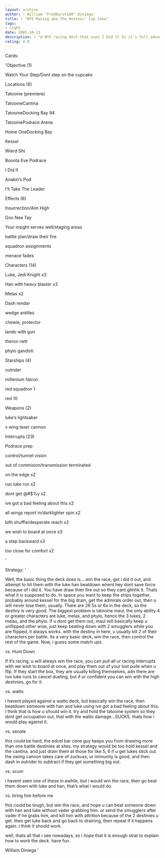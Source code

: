 ```yaml
---
layout: archive
author: ! William "FredDurst100" Diniega
title: ! "WYS Racing aka The Hostess’ Cup Cake"
tags:
- Light
date: 2001-10-13
description: ! "A WYS racing deck that uses I Did It to it’s full advantage."
rating: 4.0
---
```

Cards: 

'Objective (1)

Watch Your Step/Dont step on the cupcake


Locations (6)

Tatooine (premiere)

TatooineCantina

TatooineDocking Bay 94

TatooinePodrace Arena

Home OneDocking Bay

Kessel


Wierd Sht

Boonta Eve Podrace

I Did It

Anakin’s Pod

I’ll Take The Leader


Effects (6)

Insurrection/Aim High

Goo Nee Tay

Your insight serves well/staging areas

battle plan/draw their fire

squadron assignments

menace fades


Characters (14)

Luke, Jedi Knight x3

Han with heavy blaster x3

Melas x2

Dash rendar

wedge antilles

chewie, protector

lando with gun

theron nett

phylo gandish


Starships (4)

outrider

millenium falcon

red squadron 1

red 10


Weapons (2)

luke’s lightsaber

x wing laser cannon


Interrupts (23)

Podrace prep

control/tunnel vision

out of commision/transmission terminated

on the edge x2

run luke run x2

dont get @#$%y x2

ive got a bad feeling about this x2

all wings report in/darklighter spin x2

bith shuffle/desperate reach x2

we wish to board at once x3

a step backward x3

too close for comfort x2

'

Strategy: '

Well, the basic thing the deck does is....win the race, get i did it out, and attempt to hit them with the luke han beatdown whent hey dont save force because of i did it. You have draw thier fire out so they cant ghhhk it. Thats what it is supposed to do. In space you want to keep the ships together, probably around kessel for the big drain, get the admirals order out, then u will never lose them, usually. There are 26 5s or 6s in the deck, so the destiny is very good. The biggest problem is tatooine maul, the only ability 4 or greater characters are luke, melas, and phylo, hence the 3 lukes, 2 melas, and the phylo. if u dont get them out, maul will basically keep u unflipped.other wise, just keep beating down with 2 smugglers while you are flipped, it always works. with the destiny in here, u usually kill 2 of their characters per battle. Its a very basic deck, win the race, then control the rest of the game. Now, i guess some match ups.



vs. Hunt Down 

If it’s racing, u will always win the race, you can pull all ur racing interrupts with we wish to board at once, and play them out of your lost puile when u flip. If they start the box, they are usually killing themselves, adn there are run luke runs to cancel dueling, but if ur confident you can win with the high destinies, go for it.


vs. watto

i havent played against a watto deck, but basically win the race, then beatdown someone with han and luke using ive got a bad feeling about this. I think that is how u should win it. try and hold the tatooine system so they dont get occupation out, that with the watto damage...SUCKS. thats how i would play against it.


vs. senate

this could be hard, the edcel bar cene guy keeps you from drawing more than one battle destinies at sites. my strategy would be too hold kessel and the cantina. and just drain them at those for like 5, 6 if u get lukes stick out. the xwing cannon takes care of zuckuss, ur immunity is good, and then dash in outrider to subtract if they get something big out.


vs. scum

i havent seen one of these in awhile, but i would win the race, then go beat them down with luke and han, that’s what i would do.


vs. bring him before me

this could be tough, but win the race, and hope u can beat someone down with han and luke without vader grabbing him. or send the smugglers after vader if he grabs him, and kill him with attrition because of the 2 destinies u get. then get luke back and go back to draining, then repeat if it happens again. i think it should work.



well, thats all that i see nowadays, so i hope that it is enough strat to explain how to work the deck. have fun.



William Diniega '